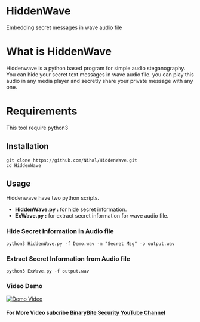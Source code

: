 # HiddenWave
Embedding secret messages in wave audio file

# What is HiddenWave
Hiddenwave is a python based program for simple audio steganography. You can hide your secret text messages in wave audio file. you can play this audio in any media player and secretly share your private message with any one.

# Requirements
<p>This tool require python3</p>

## Installation

```
git clone https://github.com/Nihal/HiddenWave.git
cd HiddenWave
```
## Usage
<p>Hiddenwave have two python scripts. </p>
<ul>
<li><b>HiddenWave.py :</b> for hide secret information.</li>
<li><b>ExWave.py :</b> for extract secret information for wave audio file.</li>
</ul>

### Hide Secret Information in Audio file

```
python3 HiddenWave.py -f Demo.wav -m "Secret Msg" -o output.wav
```
### Extract Secret Information from Audio file

```
python3 ExWave.py -f output.wav
```

### Video Demo
[![Demo Video](https://i9.ytimg.com/vi/LAVbDnfQD1I/mqdefault.jpg?v=6669c19e&sqp=COyhhbgG&rs=AOn4CLDL3Gr4lEQqrTUKfq0-lVQRTjig4w)](https://youtu.be/LAVbDnfQD1I)
#### For More Video subcribe <a href="http://youtube.com/@BinaryBiteSecurity">BinaryBite Security YouTube Channel</a>

